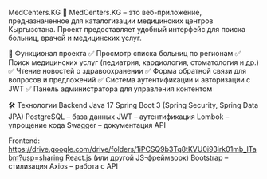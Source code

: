 MedCenters.KG 🏥
MedCenters.KG – это веб-приложение, предназначенное для каталогизации медицинских центров Кыргызстана. Проект предоставляет удобный интерфейс для поиска больниц, врачей и медицинских услуг.

🚀 Функционал проекта
✅ Просмотр списка больниц по регионам
✅ Поиск медицинских услуг (педиатрия, кардиология, стоматология и др.)
✅ Чтение новостей о здравоохранении
✅ Форма обратной связи для вопросов и предложений
✅ Система аутентификации и авторизации с JWT
✅ Панель администратора для управления контентом

🛠️ Технологии
Backend
Java 17
Spring Boot 3 (Spring Security, Spring Data JPA)
PostgreSQL – база данных
JWT – аутентификация
Lombok – упрощение кода
Swagger – документация API


Frontend: https://drive.google.com/drive/folders/1iPCSQ9b3Tq8tKVU0i93irk01mb_lTabm?usp=sharing
React.js (или другой JS-фреймворк)
Bootstrap – стилизация
Axios – работа с API


